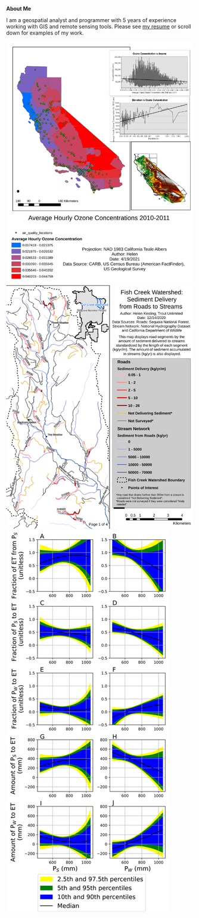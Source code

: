 

**About Me**  

I am a geospatial analyst and programmer with 5 years of experience working with GIS and remote sensing tools. Please see <a href="/assets/images/KestingResume.pdf" class="image fit"><img target="_blank">my resume</a> or scroll down for examples of my work. 

![Map of ozone concentrations](/assets/images/CourseraOzone.svg)
![Roads decommissioning project](/assets/images/SequoiaRoadsDecom_CVD.svg)
![Bootstrapping numerical solution figures to show precipitation partitioning](/assets/images/ETpartitioning.svg)
